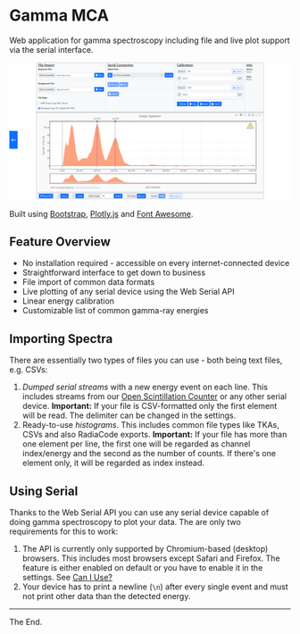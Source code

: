 # Gamma MCA

Web application for gamma spectroscopy including file and live plot support via the serial interface.

![example spectrum](/docs/screenshot.PNG)

Built using [Bootstrap](https://github.com/twbs/bootstrap), [Plotly.js](https://github.com/plotly/plotly.js) and [Font Awesome](https://github.com/FortAwesome/Font-Awesome).

## Feature Overview

* No installation required - accessible on every internet-connected device
* Straightforward interface to get down to business
* File import of common data formats
* Live plotting of any serial device using the Web Serial API
* Linear energy calibration
* Customizable list of common gamma-ray energies

## Importing Spectra

There are essentially two types of files you can use - both being text files, e.g. CSVs:

1. _Dumped serial streams_ with a new energy event on each line. This includes streams from our [Open Scintillation Counter](https://github.com/Open-Gamma-Project/Open-Scintillation-Counter) or any other serial device. **Important:** If your file is CSV-formatted only the first element will be read. The delimiter can be changed in the settings.
2. Ready-to-use _histograms_. This includes common file types like TKAs, CSVs and also RadiaCode exports. **Important:** If your file has more than one element per line, the first one will be regarded as channel index/energy and the second as the number of counts. If there's one element only, it will be regarded as index instead.

## Using Serial

Thanks to the Web Serial API you can use any serial device capable of doing gamma spectroscopy to plot your data. The are only two requirements for this to work:

1. The API is currently only supported by Chromium-based (desktop) browsers. This includes most browsers except Safari and Firefox. The feature is either enabled on default or you have to enable it in the settings. See [Can I Use?](https://caniuse.com/web-serial)
2. Your device has to print a newline (`\n`) after every single event and must not print other data than the detected energy.

---

The End.
